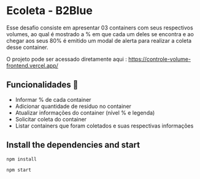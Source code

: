 # Ecoleta - B2Blue

Esse desafio consiste em apresentar 03 containers com seus respectivos volumes, ao qual é mostrado a % em que cada um deles se encontra e ao chegar aos seus 80% é emitido um modal de alerta para realizar a coleta desse container. 

O projeto pode ser acessado diretamente aqui : https://controle-volume-frontend.vercel.app/


## Funcionalidades 🚀

- Informar % de cada container
- Adicionar quantidade de residuo no container
- Atualizar informações do container (nível % e legenda)
- Solicitar coleta do container
- Listar containers que foram coletados e suas respectivas informações


## Install the dependencies and start
```bash
npm install
```

```start
npm start
```
